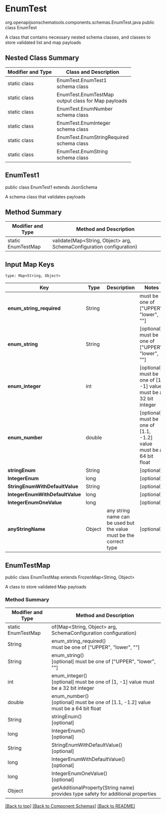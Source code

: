 # EnumTest
org.openapijsonschematools.components.schemas.EnumTest.java
public class EnumTest

A class that contains necessary nested schema classes, and classes to store validated list and map payloads

## Nested Class Summary
| Modifier and Type | Class and Description |
| ----------------- | ---------------------- |
| static class | EnumTest.EnumTest1<br> schema class |
| static class | EnumTest.EnumTestMap<br> output class for Map payloads |
| static class | EnumTest.EnumNumber<br> schema class |
| static class | EnumTest.EnumInteger<br> schema class |
| static class | EnumTest.EnumStringRequired<br> schema class |
| static class | EnumTest.EnumString<br> schema class |

## EnumTest1
public class EnumTest1
extends JsonSchema

A schema class that validates payloads


## Method Summary
| Modifier and Type | Method and Description |
| ----------------- | ---------------------- |
| static EnumTestMap | validate(Map<String, Object> arg, SchemaConfiguration configuration) |

## Input Map Keys
```
type: Map<String, Object>
```
Key | Type |  Description | Notes
------------ | ------------- | ------------- | -------------
**enum_string_required** | String |  | must be one of ["UPPER", "lower", ""]
**enum_string** | String |  | [optional] must be one of ["UPPER", "lower", ""]
**enum_integer** | int |  | [optional] must be one of [1, -1] value must be a 32 bit integer
**enum_number** | double |  | [optional] must be one of [1.1, -1.2] value must be a 64 bit float
**stringEnum** | String |  | [optional]
**IntegerEnum** | long |  | [optional]
**StringEnumWithDefaultValue** | String |  | [optional]
**IntegerEnumWithDefaultValue** | long |  | [optional]
**IntegerEnumOneValue** | long |  | [optional]
**anyStringName** | Object | any string name can be used but the value must be the correct type | [optional]

## EnumTestMap
public class EnumTestMap
extends FrozenMap<String, Object>

A class to store validated Map payloads

### Method Summary
| Modifier and Type | Method and Description |
| ----------------- | ---------------------- |
| static EnumTestMap | of(Map<String, Object> arg, SchemaConfiguration configuration) |
| String | enum_string_required()<br> must be one of ["UPPER", "lower", ""] |
| String | enum_string()<br>[optional] must be one of ["UPPER", "lower", ""] |
| int | enum_integer()<br>[optional] must be one of [1, -1] value must be a 32 bit integer |
| double | enum_number()<br>[optional] must be one of [1.1, -1.2] value must be a 64 bit float |
| String | stringEnum()<br>[optional] |
| long | IntegerEnum()<br>[optional] |
| String | StringEnumWithDefaultValue()<br>[optional] |
| long | IntegerEnumWithDefaultValue()<br>[optional] |
| long | IntegerEnumOneValue()<br>[optional] |
| Object | getAdditionalProperty(String name)<br>provides type safety for additional properties |

[[Back to top]](#top) [[Back to Component Schemas]](../../../README.md#Component-Schemas) [[Back to README]](../../../README.md)
